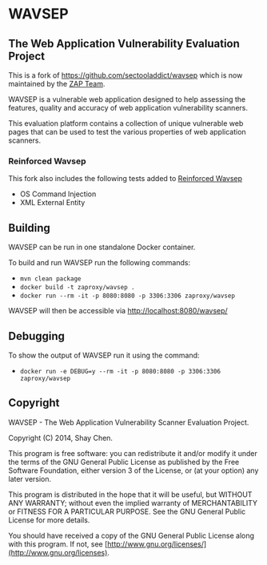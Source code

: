# WAVSEP

## The Web Application Vulnerability Evaluation Project

This is a fork of https://github.com/sectooladdict/wavsep which is now maintained by the [ZAP Team](https://www.zaproxy.org/docs/team/).

WAVSEP is a vulnerable web application designed to help assessing the features, quality and accuracy of web application vulnerability scanners.

This evaluation platform contains a collection of unique vulnerable web pages that can be used to test the various properties of web application scanners.

### Reinforced Wavsep

This fork also includes the following tests added to [Reinforced Wavsep](https://github.com/luigiurbano/Reinforced-Wavsep)

* OS Command Injection
* XML External Entity 

## Building

WAVSEP can be run in one standalone Docker container.

To build and run WAVSEP run the following commands:

* `mvn clean package`
* `docker build -t zaproxy/wavsep .`
* `docker run --rm -it -p 8080:8080 -p 3306:3306 zaproxy/wavsep`

WAVSEP will then be accessible via [http://localhost:8080/wavsep/](http://localhost:8080/wavsep/)

## Debugging

To show the output of WAVSEP run it using the command:

* `docker run -e DEBUG=y --rm -it -p 8080:8080 -p 3306:3306 zaproxy/wavsep`

## Copyright

WAVSEP - The Web Application Vulnerability Scanner Evaluation Project.

Copyright (C) 2014, Shay Chen.

This program is free software: you can redistribute it and/or modify it under the terms of the GNU General Public License as published by the Free Software Foundation, either version 3 of the License, or (at your option) any later version.

This program is distributed in the hope that it will be useful, but WITHOUT ANY WARRANTY; without even the implied warranty of MERCHANTABILITY or FITNESS FOR A PARTICULAR PURPOSE.  See the GNU General Public License for more details.

You should have received a copy of the GNU General Public License along with this program.  If not, see [http://www.gnu.org/licenses/](http://www.gnu.org/licenses).
